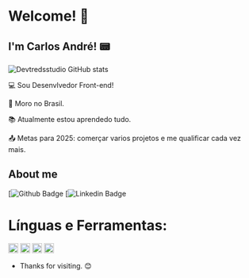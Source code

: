  # Welcome! 👋

 ## I'm Carlos André! 📟


![Devtredsstudio GitHub stats](https://github-readme-stats.vercel.app/api?username=devtredsstudio&theme=dark&show_icons=true)
<br>

:computer: Sou Desenvlvedor Front-end!

:house_with_garden: Moro no Brasil.

:books: Atualmente estou aprendedo tudo.

:outbox_tray: Metas para 2025: comerçar varios projetos e me qualificar cada vez mais.

 

## About me

[![Github Badge](https://img.shields.io/badge/-Github-000?style=flat-square&logo=Github&logoColor=white&link=https://github.com/devtredsstudio)
[![Linkedin Badge](https://img.shields.io/badge/-LinkedIn-blue?style=flat-square&logo=Linkedin&logoColor=white&link=https://www.linkedin.com/in/carlostreds/)

# Línguas e Ferramentas:

<code><img height="20" src= "https://img.shields.io/badge/HTML5-E34F26?style=for-the-badge&logo=html5&logoColor=white"></code>
<code><img height="20" src= "https://img.shields.io/badge/CSS3-1572B6?style=for-the-badge&logo=css3&logoColor=white"></code>
<code><img height="20" src= "https://img.shields.io/badge/JavaScript-323330?style=for-the-badge&logo=javascript&logoColor=F7DF1E"></code>
<code><img height="20" src= "https://img.shields.io/badge/PHP-777BB4?style=for-the-badge&logo=php&logoColor=white"></code>


- Thanks for visiting. :blush:




